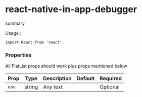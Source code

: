 # react-native-in-app-debugger

summary


Usage :

```
import React from 'react';

```


### Properties

All FlatList props should work plus props mentioned below

| Prop                          | Type                                                                                                 | Description                                                                                                                                                                                                                                                                                                               | Default                                                             | Required                                                                |
| ----------------------------- | ---------------------------------------------------------------------------------------------------- | ------------------------------------------------------------------------------------------------------------------------------------------------------------------------------------------------------------------------------------------------------------------------------------------------------------------------- | ------------------------------------------------------------------- | ----------------------------------------------------------------------- |
| `env`                  | string                                                                                              | Any text                                                                                                                                                                                                                                                     |                                                                 | Optional                                                                |

